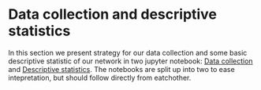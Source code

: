 # Data collection and descriptive statistics

In this section we present strategy for our data collection and some basic descriptive statistic of our network in two jupyter notebook: [Data collection](explainer_data_collection) and [Descriptive statistics](explainer_basicstats). The notebooks are split up into two to ease intepretation, but should follow directly from eatchother. 

